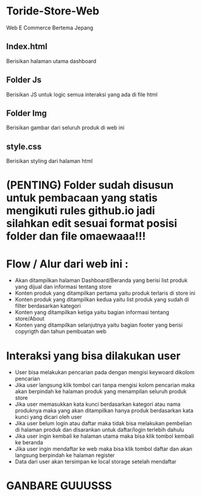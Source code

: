 # Toride-Store-Web
Web E Commerce Bertema Jepang

## Index.html 
Berisikan halaman utama dashboard 

## Folder Js
Berisikan JS untuk logic semua interaksi yang ada di file html

## Folder Img
Berisikan gambar dari seluruh produk di web ini

## style.css
Berisikan styling dari halaman html

# (PENTING) Folder sudah disusun untuk pembacaan yang statis mengikuti rules github.io jadi silahkan edit sesuai format posisi folder dan file omaewaaa!!!

# Flow / Alur dari web ini :
- Akan ditampilkan halaman Dashboard/Beranda yang berisi list produk yang dijual dan informasi tentang store
- Konten produk yang ditampilkan pertama yaitu produk terlaris di store ini
- Konten produk yang ditampilkan kedua yaitu list produk yang sudah di filter berdasarkan kategori
- Konten yang ditampilkan ketiga yaitu bagian informasi tentang store/About
- Konten yang ditampilkan selanjutnya yaitu bagian footer yang berisi copyrigth dan tahun pembuatan web

# Interaksi yang bisa dilakukan user
- User bisa melakukan pencarian pada dengan mengisi keywoard dikolom pencarian
- Jika user langsung klik tombol cari tanpa mengisi kolom pencarian maka akan berpindah ke halaman produk yang menampilan seluruh produk store
- Jika user memasukkan kata kunci berdasarkan kategori atau nama produknya maka yang akan ditampilkan hanya produk berdasarkan kata kunci yang dicari oleh user
- Jika user belum login atau daftar maka tidak bisa melakukan pembelian di halaman produk dan disarankan untuk daftar/login terlebih dahulu
- Jika user ingin kembali ke halaman utama maka bisa klik tombol kembali ke beranda
- Jika user ingin mendaftar ke web maka bisa klik tombol daftar dan akan langsung berpindah ke halaman register
- Data dari user akan tersimpan ke local storage setelah mendaftar

# GANBARE GUUUSSS
